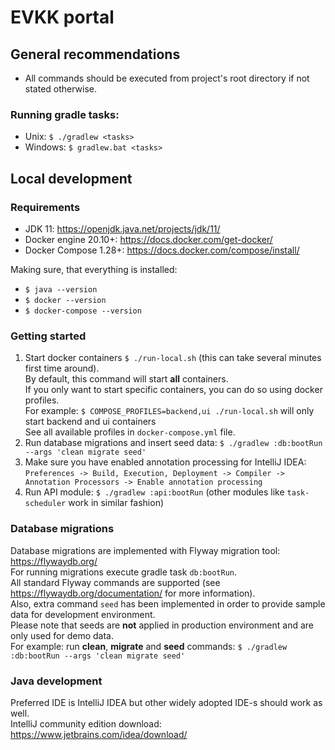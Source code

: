 # EVKK portal

## General recommendations
- All commands should be executed from project's root directory if not stated otherwise.

### Running gradle tasks:
- Unix: `$ ./gradlew <tasks>`
- Windows: `$ gradlew.bat <tasks>`

## Local development

### Requirements
- JDK 11: https://openjdk.java.net/projects/jdk/11/
- Docker engine 20.10+: https://docs.docker.com/get-docker/
- Docker Compose 1.28+: https://docs.docker.com/compose/install/

Making sure, that everything is installed:
- `$ java --version`
- `$ docker --version`
- `$ docker-compose --version`

### Getting started
1. Start docker containers `$ ./run-local.sh` (this can take several minutes first time around).  
   By default, this command will start **all** containers.  
   If you only want to start specific containers, you can do so using docker profiles.  
   For example: `$ COMPOSE_PROFILES=backend,ui ./run-local.sh` will only start backend and ui containers  
   See all available profiles in `docker-compose.yml` file.
2. Run database migrations and insert seed data: `$ ./gradlew :db:bootRun --args 'clean migrate seed'`
3. Make sure you have enabled annotation processing for IntelliJ IDEA: `Preferences -> Build, Execution, Deployment -> Compiler -> Annotation Processors -> Enable annotation processing`
4. Run API module: `$ ./gradlew :api:bootRun` (other modules like `task-scheduler` work in similar fashion)

### Database migrations
Database migrations are implemented with Flyway migration tool: https://flywaydb.org/  
For running migrations execute gradle task `db:bootRun`.  
All standard Flyway commands are supported (see https://flywaydb.org/documentation/ for more information).  
Also, extra command `seed` has been implemented in order to provide sample data for development environment.  
Please note that seeds are **not** applied in production environment and are only used for demo data.  
For example: run **clean**, **migrate** and **seed** commands: `$ ./gradlew :db:bootRun --args 'clean migrate seed'`  

### Java development
Preferred IDE is IntelliJ IDEA but other widely adopted IDE-s should work as well.  
IntelliJ community edition download: https://www.jetbrains.com/idea/download/  
